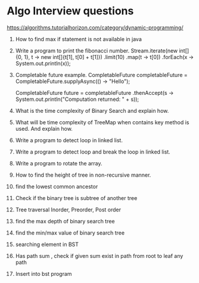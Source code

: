 # Algo Interview questions


https://algorithms.tutorialhorizon.com/category/dynamic-programming/

1. How to find max if statement is not available in java
2. Write a program to print the fibonacci number.
Stream.iterate(new int[]{0, 1}, t -> new int[]{t[1], t[0] + t[1]})
.limit(10)
.map(t -> t[0])
.forEach(x -> System.out.println(x));
3. Completable future example.
CompletableFuture<String> completableFuture
= CompletableFuture.supplyAsync(() -> "Hello");

    CompletableFuture<Void> future = completableFuture
      .thenAccept(s -> System.out.println("Computation returned: " + s));
4. What is the time complexity of Binary Search and explain how.
5. What will be time complexity of TreeMap when contains key method is used. And explain how.
6. Write a program to detect loop in linked list.
7. Write a program to detect loop and break the loop in linked list.
8. Write a program to rotate the array.
9. How to find the height of tree in non-recursive manner.
11. find the lowest common ancestor
12. Check if the binary tree is subtree of another tree
13. Tree traversal Inorder, Preorder, Post order
14. find the max depth of binary search tree
15. find the min/max value of binary search tree
16. searching element in BST
17. Has path sum , check if given sum exist in path from root to leaf any path
18. Insert into bst program
 

	